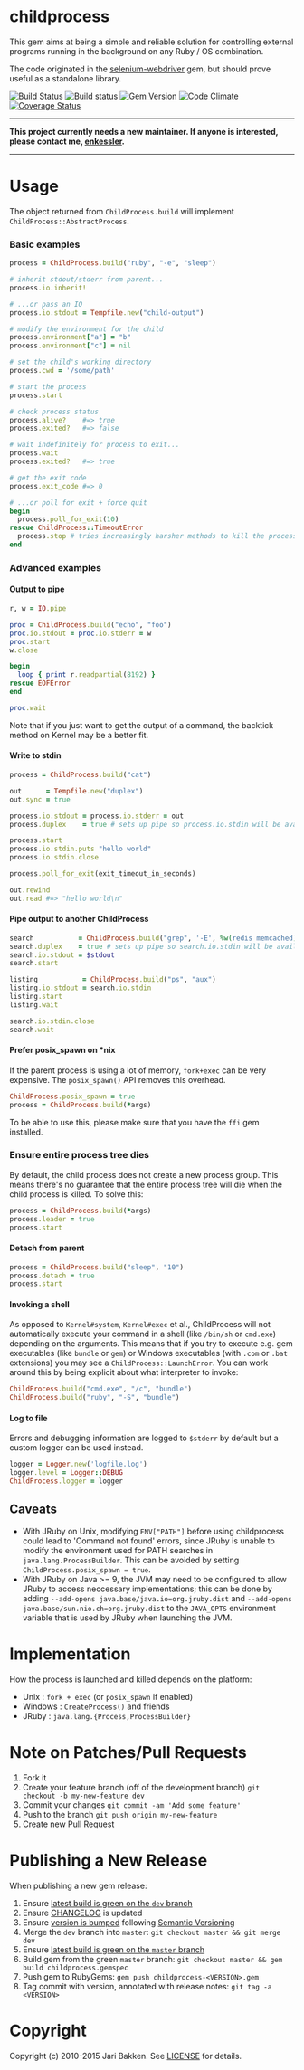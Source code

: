 # childprocess

This gem aims at being a simple and reliable solution for controlling
external programs running in the background on any Ruby / OS combination.

The code originated in the [selenium-webdriver](https://rubygems.org/gems/selenium-webdriver) gem, but should prove useful as
a standalone library.

[![Build Status](https://secure.travis-ci.org/enkessler/childprocess.svg)](http://travis-ci.org/enkessler/childprocess)
[![Build status](https://ci.appveyor.com/api/projects/status/fn2snbcd7kku5myk/branch/dev?svg=true)](https://ci.appveyor.com/project/enkessler/childprocess/branch/dev)
[![Gem Version](https://badge.fury.io/rb/childprocess.svg)](http://badge.fury.io/rb/childprocess)
[![Code Climate](https://codeclimate.com/github/enkessler/childprocess.svg)](https://codeclimate.com/github/enkessler/childprocess)
[![Coverage Status](https://coveralls.io/repos/enkessler/childprocess/badge.svg?branch=master)](https://coveralls.io/r/enkessler/childprocess?branch=master)

***
**This project currently needs a new maintainer. If anyone is interested, please contact me, [enkessler](https://github.com/enkessler).**
***

# Usage

The object returned from `ChildProcess.build` will implement `ChildProcess::AbstractProcess`.

### Basic examples

```ruby
process = ChildProcess.build("ruby", "-e", "sleep")

# inherit stdout/stderr from parent...
process.io.inherit!

# ...or pass an IO
process.io.stdout = Tempfile.new("child-output")

# modify the environment for the child
process.environment["a"] = "b"
process.environment["c"] = nil

# set the child's working directory
process.cwd = '/some/path'

# start the process
process.start

# check process status
process.alive?    #=> true
process.exited?   #=> false

# wait indefinitely for process to exit...
process.wait
process.exited?   #=> true

# get the exit code
process.exit_code #=> 0

# ...or poll for exit + force quit
begin
  process.poll_for_exit(10)
rescue ChildProcess::TimeoutError
  process.stop # tries increasingly harsher methods to kill the process.
end
```

### Advanced examples

#### Output to pipe

```ruby
r, w = IO.pipe

proc = ChildProcess.build("echo", "foo")
proc.io.stdout = proc.io.stderr = w
proc.start
w.close

begin
  loop { print r.readpartial(8192) }
rescue EOFError
end

proc.wait
```

Note that if you just want to get the output of a command, the backtick method on Kernel may be a better fit.

#### Write to stdin

```ruby
process = ChildProcess.build("cat")

out      = Tempfile.new("duplex")
out.sync = true

process.io.stdout = process.io.stderr = out
process.duplex    = true # sets up pipe so process.io.stdin will be available after .start

process.start
process.io.stdin.puts "hello world"
process.io.stdin.close

process.poll_for_exit(exit_timeout_in_seconds)

out.rewind
out.read #=> "hello world\n"
```

#### Pipe output to another ChildProcess

```ruby
search           = ChildProcess.build("grep", '-E', %w(redis memcached).join('|'))
search.duplex    = true # sets up pipe so search.io.stdin will be available after .start
search.io.stdout = $stdout
search.start

listing           = ChildProcess.build("ps", "aux")
listing.io.stdout = search.io.stdin
listing.start
listing.wait

search.io.stdin.close
search.wait
```

#### Prefer posix_spawn on *nix

If the parent process is using a lot of memory, `fork+exec` can be very expensive. The `posix_spawn()` API removes this overhead.

```ruby
ChildProcess.posix_spawn = true
process = ChildProcess.build(*args)
```

To be able to use this, please make sure that you have the `ffi` gem installed.

### Ensure entire process tree dies

By default, the child process does not create a new process group. This means there's no guarantee that the entire process tree will die when the child process is killed. To solve this:

```ruby
process = ChildProcess.build(*args)
process.leader = true
process.start
```

#### Detach from parent

```ruby
process = ChildProcess.build("sleep", "10")
process.detach = true
process.start
```

#### Invoking a shell

As opposed to `Kernel#system`, `Kernel#exec` et al., ChildProcess will not automatically execute your command in a shell (like `/bin/sh` or `cmd.exe`) depending on the arguments.
This means that if you try to execute e.g. gem executables (like `bundle` or `gem`) or Windows executables (with `.com` or `.bat` extensions) you may see a `ChildProcess::LaunchError`.
You can work around this by being explicit about what interpreter to invoke:

```ruby
ChildProcess.build("cmd.exe", "/c", "bundle")
ChildProcess.build("ruby", "-S", "bundle")
```

#### Log to file

Errors and debugging information are logged to `$stderr` by default but a custom logger can be used instead.

```ruby
logger = Logger.new('logfile.log')
logger.level = Logger::DEBUG
ChildProcess.logger = logger
```

## Caveats

* With JRuby on Unix, modifying `ENV["PATH"]` before using childprocess could lead to 'Command not found' errors, since JRuby is unable to modify the environment used for PATH searches in `java.lang.ProcessBuilder`. This can be avoided by setting `ChildProcess.posix_spawn = true`.
* With JRuby on Java >= 9, the JVM may need to be configured to allow JRuby to access neccessary implementations; this can be done by adding `--add-opens java.base/java.io=org.jruby.dist` and `--add-opens java.base/sun.nio.ch=org.jruby.dist` to the `JAVA_OPTS` environment variable that is used by JRuby when launching the JVM.

# Implementation

How the process is launched and killed depends on the platform:

* Unix     : `fork + exec` (or `posix_spawn` if enabled)
* Windows  : `CreateProcess()` and friends
* JRuby    : `java.lang.{Process,ProcessBuilder}`

# Note on Patches/Pull Requests

1. Fork it
2. Create your feature branch (off of the development branch)
   `git checkout -b my-new-feature dev`
3. Commit your changes
   `git commit -am 'Add some feature'`
4. Push to the branch
   `git push origin my-new-feature`
5. Create new Pull Request

# Publishing a New Release

When publishing a new gem release:

1. Ensure [latest build is green on the `dev` branch](https://travis-ci.org/enkessler/childprocess/branches)
2. Ensure [CHANGELOG](CHANGELOG.md) is updated
3. Ensure [version is bumped](lib/childprocess/version.rb) following [Semantic Versioning](https://semver.org/)
4. Merge the `dev` branch into `master`: `git checkout master && git merge dev`
5. Ensure [latest build is green on the `master` branch](https://travis-ci.org/enkessler/childprocess/branches)
6. Build gem from the green `master` branch: `git checkout master && gem build childprocess.gemspec`
7. Push gem to RubyGems: `gem push childprocess-<VERSION>.gem`
8. Tag commit with version, annotated with release notes: `git tag -a <VERSION>`

# Copyright

Copyright (c) 2010-2015 Jari Bakken. See [LICENSE](LICENSE) for details.
